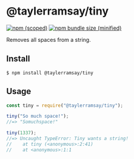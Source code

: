 # @taylerramsay/tiny

[![npm (scoped)](https://img.shields.io/npm/v/@taylerramsay/tiny.svg)](https://www.npmjs.com/package/@taylerramsay/tiny)
[![npm bundle size (minified)](https://img.shields.io/bundlephobia/min/@taylerramsay/tiny.svg)](https://www.npmjs.com/package/@taylerramsay/tiny)

Removes all spaces from a string.

## Install

```
$ npm install @taylerramsay/tiny
```

## Usage

```js
const tiny = require("@taylerramsay/tiny");

tiny("So much space!");
//=> "Somuchspace!"

tiny(1337);
//=> Uncaught TypeError: Tiny wants a string!
//    at tiny (<anonymous>:2:41)
//    at <anonymous>:1:1
```